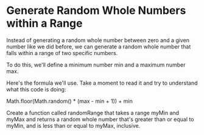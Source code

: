 # Generate Random Whole Numbers within a Range

Instead of generating a random whole number between zero and a given number like we did before, we can generate a random whole number that falls within a range of two specific numbers.

To do this, we'll define a minimum number min and a maximum number max.

Here's the formula we'll use. Take a moment to read it and try to understand what this code is doing:

Math.floor(Math.random() \* (max - min + 1)) + min

Create a function called randomRange that takes a range myMin and myMax and returns a random whole number that's greater than or equal to myMin, and is less than or equal to myMax, inclusive.
